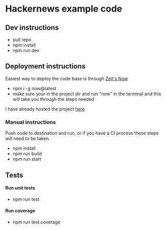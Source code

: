 # Hackernews example code

## Dev instructions

- pull repo
- npm install
- npm run dev

## Deployment instructions

Easiest way to deploy the code base is through [Zeit's Now ](https://zeit.co)

- npm i -g now@latest
- make sure your in the project dir and run "now" in the terminal and this will take you through the steps needed

I have already hosted the project [here](https://hackernews-test.madebyjonny.now.sh)

### Manual instructions

Push code to destination and run, or if you have a CI process these steps will need to be taken.

- npm install
- npm run build
- npm run start

## Tests

#### Run unit tests

- npm run test

#### Run coverage

- npm run test:coverage
